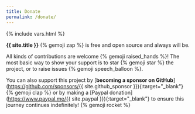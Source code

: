 ```yaml
---
title: Donate
permalink: /donate/
---
```

{% include vars.html %}

**{{ site.title }}** {% gemoji zap %} is free and open source and always will be.

All kinds of contributions are welcome {% gemoji raised_hands %}! The most basic way to show your support is to star {% gemoji star %} the project, or to raise issues {% gemoji speech_balloon %}.

You can also support this project by [**becoming a sponsor on GitHub**](https://github.com/sponsors/{{ site.github_sponsor }}){:target="_blank"} {% gemoji clap %} or by making a [Paypal donation](https://www.paypal.me/{{ site.paypal }}){:target="_blank"} to ensure this journey continues indefinitely! {% gemoji rocket %}
